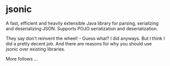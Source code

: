 # jsonic
A fast, efficient and heavily extensible Java library for parsing, serializing and deserializing JSON. Supports POJO serialization and deserialization.

They say don't reinvent the wheel! - Guess what? I did anyways. But I think I did a pretty decent job. And there are reasons for why you should use jsonic over existing libraries.

More follows ...
